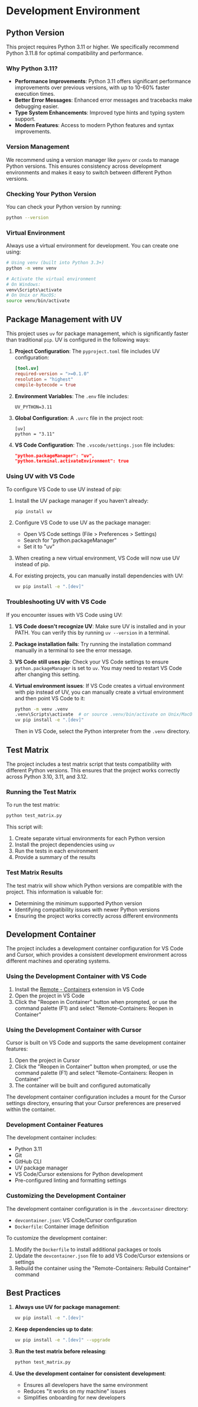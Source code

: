 # Development Environment

## Python Version

This project requires Python 3.11 or higher. We specifically recommend Python 3.11.8 for optimal compatibility and performance.

### Why Python 3.11?

- **Performance Improvements**: Python 3.11 offers significant performance improvements over previous versions, with up to 10-60% faster execution times.
- **Better Error Messages**: Enhanced error messages and tracebacks make debugging easier.
- **Type System Enhancements**: Improved type hints and typing system support.
- **Modern Features**: Access to modern Python features and syntax improvements.

### Version Management

We recommend using a version manager like `pyenv` or `conda` to manage Python versions. This ensures consistency across development environments and makes it easy to switch between different Python versions.

### Checking Your Python Version

You can check your Python version by running:

```bash
python --version
```

### Virtual Environment

Always use a virtual environment for development. You can create one using:

```bash
# Using venv (built into Python 3.3+)
python -m venv venv

# Activate the virtual environment
# On Windows:
venv\Scripts\activate
# On Unix or MacOS:
source venv/bin/activate
```

## Package Management with UV

This project uses `uv` for package management, which is significantly faster than traditional `pip`. UV is configured in the following ways:

1. **Project Configuration**: The `pyproject.toml` file includes UV configuration:
   ```toml
   [tool.uv]
   required-version = ">=0.1.0"
   resolution = "highest"
   compile-bytecode = true
   ```

2. **Environment Variables**: The `.env` file includes:
   ```
   UV_PYTHON=3.11
   ```

3. **Global Configuration**: A `.uvrc` file in the project root:
   ```
   [uv]
   python = "3.11"
   ```

4. **VS Code Configuration**: The `.vscode/settings.json` file includes:
   ```json
   "python.packageManager": "uv",
   "python.terminal.activateEnvironment": true
   ```

### Using UV with VS Code

To configure VS Code to use UV instead of pip:

1. Install the UV package manager if you haven't already:
   ```bash
   pip install uv
   ```

2. Configure VS Code to use UV as the package manager:
   - Open VS Code settings (File > Preferences > Settings)
   - Search for "python.packageManager"
   - Set it to "uv"

3. When creating a new virtual environment, VS Code will now use UV instead of pip.

4. For existing projects, you can manually install dependencies with UV:
   ```bash
   uv pip install -e ".[dev]"
   ```

### Troubleshooting UV with VS Code

If you encounter issues with VS Code using UV:

1. **VS Code doesn't recognize UV**: Make sure UV is installed and in your PATH. You can verify this by running `uv --version` in a terminal.

2. **Package installation fails**: Try running the installation command manually in a terminal to see the error message.

3. **VS Code still uses pip**: Check your VS Code settings to ensure `python.packageManager` is set to `uv`. You may need to restart VS Code after changing this setting.

4. **Virtual environment issues**: If VS Code creates a virtual environment with pip instead of UV, you can manually create a virtual environment and then point VS Code to it:
   ```bash
   python -m venv .venv
   .venv\Scripts\activate  # or source .venv/bin/activate on Unix/MacOS
   uv pip install -e ".[dev]"
   ```
   Then in VS Code, select the Python interpreter from the `.venv` directory.

## Test Matrix

The project includes a test matrix script that tests compatibility with different Python versions. This ensures that the project works correctly across Python 3.10, 3.11, and 3.12.

### Running the Test Matrix

To run the test matrix:

```bash
python test_matrix.py
```

This script will:
1. Create separate virtual environments for each Python version
2. Install the project dependencies using `uv`
3. Run the tests in each environment
4. Provide a summary of the results

### Test Matrix Results

The test matrix will show which Python versions are compatible with the project. This information is valuable for:
- Determining the minimum supported Python version
- Identifying compatibility issues with newer Python versions
- Ensuring the project works correctly across different environments

## Development Container

The project includes a development container configuration for VS Code and Cursor, which provides a consistent development environment across different machines and operating systems.

### Using the Development Container with VS Code

1. Install the [Remote - Containers](https://marketplace.visualstudio.com/items?itemName=ms-vscode-remote.remote-containers) extension in VS Code
2. Open the project in VS Code
3. Click the "Reopen in Container" button when prompted, or use the command palette (F1) and select "Remote-Containers: Reopen in Container"

### Using the Development Container with Cursor

Cursor is built on VS Code and supports the same development container features:

1. Open the project in Cursor
2. Click the "Reopen in Container" button when prompted, or use the command palette (F1) and select "Remote-Containers: Reopen in Container"
3. The container will be built and configured automatically

The development container configuration includes a mount for the Cursor settings directory, ensuring that your Cursor preferences are preserved within the container.

### Development Container Features

The development container includes:
- Python 3.11
- Git
- GitHub CLI
- UV package manager
- VS Code/Cursor extensions for Python development
- Pre-configured linting and formatting settings

### Customizing the Development Container

The development container configuration is in the `.devcontainer` directory:
- `devcontainer.json`: VS Code/Cursor configuration
- `Dockerfile`: Container image definition

To customize the development container:
1. Modify the `Dockerfile` to install additional packages or tools
2. Update the `devcontainer.json` file to add VS Code/Cursor extensions or settings
3. Rebuild the container using the "Remote-Containers: Rebuild Container" command

## Best Practices

1. **Always use UV for package management**:
   ```bash
   uv pip install -e ".[dev]"
   ```

2. **Keep dependencies up to date**:
   ```bash
   uv pip install -e ".[dev]" --upgrade
   ```

3. **Run the test matrix before releasing**:
   ```bash
   python test_matrix.py
   ```

4. **Use the development container for consistent development**:
   - Ensures all developers have the same environment
   - Reduces "it works on my machine" issues
   - Simplifies onboarding for new developers 
